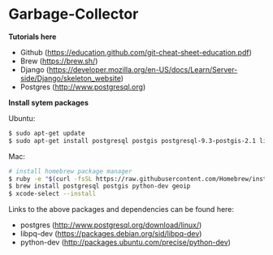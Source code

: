 # Garbage-Collector
**Tutorials here**
- Github (https://education.github.com/git-cheat-sheet-education.pdf) 
- Brew (https://brew.sh/)
- Django (https://developer.mozilla.org/en-US/docs/Learn/Server-side/Django/skeleton_website)
- Postgres   (http://www.postgresql.org)

**Install sytem packages**

Ubuntu:
```sh
$ sudo apt-get update
$ sudo apt-get install postgresql postgis postgresql-9.3-postgis-2.1 libpq-dev python-dev
```

Mac:
```sh
# install homebrew package manager
$ ruby -e "$(curl -fsSL https://raw.githubusercontent.com/Homebrew/install/master/install)"
$ brew install postgresql postgis python-dev geoip
$ xcode-select --install
```

Links to the above packages and dependencies can be found here:

- postgres   (http://www.postgresql.org/download/linux/)
- libpq-dev  (https://packages.debian.org/sid/libpq-dev)
- python-dev (http://packages.ubuntu.com/precise/python-dev)


